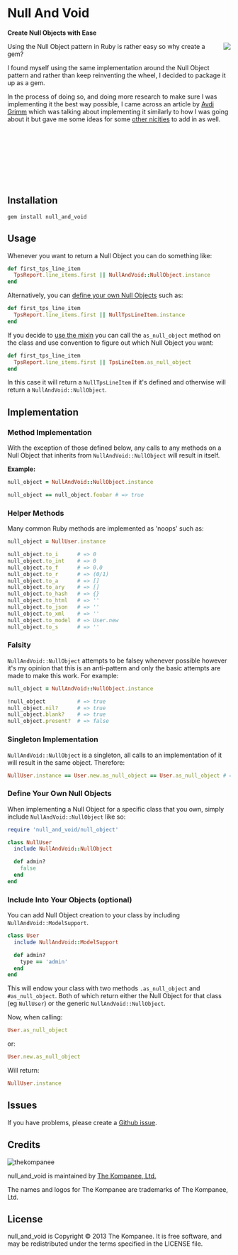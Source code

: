 Null And Void
================================

**Create Null Objects with Ease**

<img src="http://cdn.memegenerator.net/instances/300x/34275719.jpg" align="right" />

Using the Null Object pattern in Ruby is rather easy so why create a gem?

I found myself using the same implementation around the Null Object pattern and
rather than keep reinventing the wheel, I decided to package it up as a gem.

In the process of doing so, and doing more research to make sure I was
implementing it the best way possible, I came across an article by [Avdi
Grimm](http://devblog.avdi.org/2011/05/30/null-objects-and-falsiness) which was
talking about implementing it similarly to how I was going about it but gave me
some ideas for some [other nicities](#helpermethods) to add in as well.

<br/>
<br/>
<br/>
<br/>
<br/>
<br/>
<br/>

Installation
--------------------------------

    gem install null_and_void

Usage
--------------------------------

Whenever you want to return a Null Object you can do something like:

```ruby
def first_tps_line_item
  TpsReport.line_items.first || NullAndVoid::NullObject.instance
end
```

Alternatively, you can [define your own Null Objects](#defineyourownnullobjects)
such as:

```ruby
def first_tps_line_item
  TpsReport.line_items.first || NullTpsLineItem.instance
end
```

If you decide to [use the mixin](#includeintoyourobjectsoptional) you can call
the `as_null_object` method on the class and use convention to figure out which
Null Object you want:

```ruby
def first_tps_line_item
  TpsReport.line_items.first || TpsLineItem.as_null_object
end
```

In this case it will return a `NullTpsLineItem` if it's defined and otherwise
will return a `NullAndVoid::NullObject`.

Implementation
--------------------------------

### Method Implementation #####################################################

With the exception of those defined below, any calls to any methods on a Null
Object that inherits from `NullAndVoid::NullObject` will result in itself.

**Example:**

```ruby
null_object = NullAndVoid::NullObject.instance

null_object == null_object.foobar # => true
```

### Helper Methods ############################################################

Many common Ruby methods are implemented as 'noops' such as:

```ruby
null_object = NullUser.instance

null_object.to_i      # => 0
null_object.to_int    # => 0
null_object.to_f      # => 0.0
null_object.to_r      # => (0/1)
null_object.to_a      # => []
null_object.to_ary    # => []
null_object.to_hash   # => {}
null_object.to_html   # => ''
null_object.to_json   # => ''
null_object.to_xml    # => ''
null_object.to_model  # => User.new
null_object.to_s      # => ''
```

### Falsity ###################################################################

`NullAndVoid::NullObject` attempts to be falsey whenever possible however it's
my opinion that this is an anti-pattern and only the basic attempts are made to
make this work.  For example:

```ruby
null_object = NullAndVoid::NullObject.instance

!null_object          # => true
null_object.nil?      # => true
null_object.blank?    # => true
null_object.present?  # => false
```

### Singleton Implementation ##################################################

`NullAndVoid::NullObject` is a singleton, all calls to an implementation of it
will result in the same object.  Therefore:

```ruby
NullUser.instance == User.new.as_null_object == User.as_null_object # => true
```

### Define Your Own Null Objects ##############################################

When implementing a Null Object for a specific class that you own, simply
include `NullAndVoid::NullObject` like so:

```ruby
require 'null_and_void/null_object'

class NullUser
  include NullAndVoid::NullObject

  def admin?
    false
  end
end
```

### Include Into Your Objects (optional) ######################################

You can add Null Object creation to your class by including
`NullAndVoid::ModelSupport`.

```ruby
class User
  include NullAndVoid::ModelSupport

  def admin?
    type == 'admin'
  end
end
```

This will endow your class with two methods `.as_null_object` and
`#as_null_object`. Both of which return either the Null Object for that class
(eg `NullUser`) or the generic `NullAndVoid::NullObject`.

Now, when calling:

```ruby
User.as_null_object
```

or:

```ruby
User.new.as_null_object
```

Will return:

```ruby
NullUser.instance
```

Issues
------

If you have problems, please create a [Github issue](issues).

Credits
-------

![thekompanee](http://www.thekompanee.com/public_files/kompanee-github-readme-logo.png)

null_and_void is maintained by [The Kompanee, Ltd.](http://www.thekompanee.com)

The names and logos for The Kompanee are trademarks of The Kompanee, Ltd.

License
-------

null_and_void is Copyright &copy; 2013 The Kompanee. It is free software, and may be redistributed under the terms specified in the LICENSE file.
